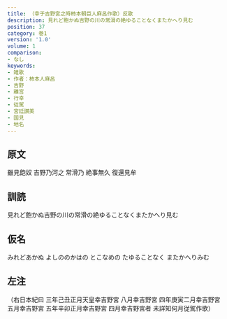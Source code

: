 ```yaml
---
title: （幸于吉野宮之時柿本朝臣人麻呂作歌）反歌
description: 見れど飽かぬ吉野の川の常滑の絶ゆることなくまたかへり見む
position: 37
category: 巻1
version: '1.0'
volume: 1
comparison:
- なし
keywords:
- 雑歌
- 作者：柿本人麻呂
- 吉野
- 離宮
- 行幸
- 従駕
- 宮廷讃美
- 国見
- 地名
---
```


## 原文

雖見飽奴 吉野乃河之 常滑乃 絶事無久 復還見牟

## 訓読

見れど飽かぬ吉野の川の常滑の絶ゆることなくまたかへり見む

## 仮名

みれどあかぬ よしののかはの とこなめの たゆることなく またかへりみむ

## 左注

（右日本紀曰 三年己丑正月天皇幸吉野宮 八月幸吉野宮 四年庚寅二月幸吉野宮 五月幸吉野宮 五年辛卯正月幸吉野宮 四月幸吉野宮者 未詳知何月従駕作歌）
